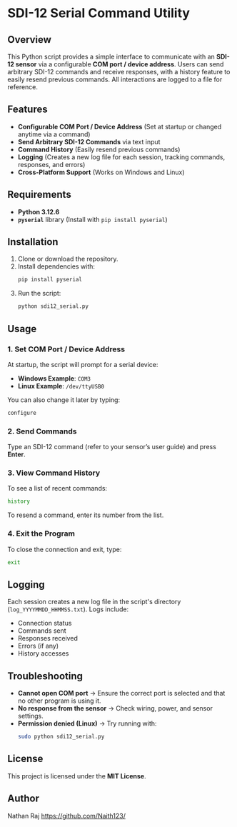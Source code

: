 # SDI-12 Serial Command Utility

## Overview
This Python script provides a simple interface to communicate with an **SDI-12 sensor** via a configurable **COM port / device address**. Users can send arbitrary SDI-12 commands and receive responses, with a history feature to easily resend previous commands. All interactions are logged to a file for reference.

## Features
- **Configurable COM Port / Device Address** (Set at startup or changed anytime via a command)
- **Send Arbitrary SDI-12 Commands** via text input
- **Command History** (Easily resend previous commands)
- **Logging** (Creates a new log file for each session, tracking commands, responses, and errors)
- **Cross-Platform Support** (Works on Windows and Linux)

## Requirements
- **Python 3.12.6**
- **`pyserial`** library (Install with `pip install pyserial`)

## Installation
1. Clone or download the repository.
2. Install dependencies with:
   ```sh
   pip install pyserial
   ```
3. Run the script:
   ```sh
   python sdi12_serial.py
   ```

## Usage
### 1. **Set COM Port / Device Address**
At startup, the script will prompt for a serial device:
- **Windows Example**: `COM3`
- **Linux Example**: `/dev/ttyUSB0`

You can also change it later by typing:
```sh
configure
```

### 2. **Send Commands**
Type an SDI-12 command (refer to your sensor’s user guide) and press **Enter**.

### 3. **View Command History**
To see a list of recent commands:
```sh
history
```
To resend a command, enter its number from the list.

### 4. **Exit the Program**
To close the connection and exit, type:
```sh
exit
```

## Logging
Each session creates a new log file in the script's directory (`log_YYYYMMDD_HHMMSS.txt`). Logs include:
- Connection status
- Commands sent
- Responses received
- Errors (if any)
- History accesses

## Troubleshooting
- **Cannot open COM port** → Ensure the correct port is selected and that no other program is using it.
- **No response from the sensor** → Check wiring, power, and sensor settings.
- **Permission denied (Linux)** → Try running with:
  ```sh
  sudo python sdi12_serial.py
  ```

## License
This project is licensed under the **MIT License**.

## Author
Nathan Raj
https://github.com/Naith123/

